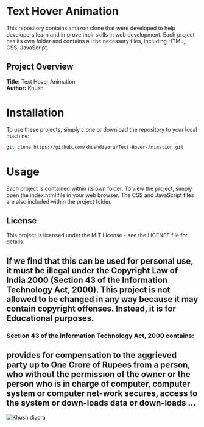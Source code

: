 # Text Hover Animation

This repository contains amazon clone that were developed to help developers learn and improve their skills in web development. Each project has its own folder and contains all the necessary files, including HTML, CSS, JavaScript.


## Project Overview

**Title:** Text Hover Animation <br>
**Author:** Khush


# Installation
To use these projects, simply clone or download the repository to your local machine:
```bash
git clone https://github.com/khushdiyora/Text-Hover-Animation.git
  ```
  
  
# Usage
Each project is contained within its own folder. To view the project, simply open the index.html file in your web browser. The CSS and JavaScript files are also included within the project folder.


## License

This project is licensed under the MIT License - see the LICENSE file for details.

## If we find that this can be used for personal use, it must be illegal under the Copyright Law of India 2000 (Section 43 of the Information Technology Act, 2000). This project is not allowed to be changed in any way because it may contain copyright offenses. Instead, it is for Educational purposes.

### Section 43 of the Information Technology Act, 2000 contains:

## provides for compensation to the aggrieved party up to One Crore of Rupees from a person, who without the permission of the owner or the person who is in charge of computer, computer system or computer net-work secures, access to the system or down-loads data or down-loads ...

![Khush diyora](https://github.com/user-attachments/assets/2cceda39-3a1a-44ff-aa96-556057017ee9)
